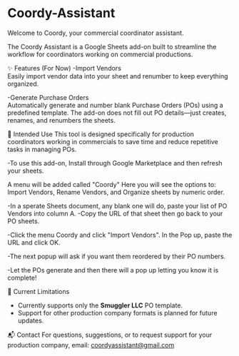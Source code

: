 # Coordy-Assistant
Welcome to Coordy, your commercial coordinator assistant. 

The Coordy Assistant is a Google Sheets add-on built to streamline the workflow for coordinators working on commercial productions.


✨ Features (For Now)
-Import Vendors  
Easily import vendor data into your sheet and renumber to keep everything organized.

-Generate Purchase Orders  
Automatically generate and number blank Purchase Orders (POs) using a predefined template. The add-on does not fill out PO details—just creates, renames, and renumbers the sheets.


🎯 Intended Use
This tool is designed specifically for production coordinators working in commercials to save time and reduce repetitive tasks in managing POs.

-To use this add-on, Install through Google Marketplace and then refresh your sheets.

A menu will be added called "Coordy"
Here you will see the options to: Import Vendors, Rename Vendors, and Organize sheets by numeric order.

-In a sperate Sheets document, any blank one will do, paste your list of PO Vendors into column A. 
-Copy the URL of that sheet then go back to your PO sheets. 

-Click the menu Coordy and click "Import Vendors". In the Pop up, paste the URL and click OK. 

-The next popup will ask if you want them reordered by their PO numbers. 

-Let the POs generate and then there will a pop up letting you know it is complete!


📝 Current Limitations
- Currently supports only the **Smuggler LLC** PO template.
- Support for other production company formats is planned for future updates.


📬 Contact
For questions, suggestions, or to request support for your production company, email: coordyassistant@gmail.com

